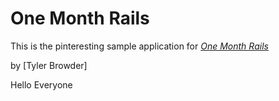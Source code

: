 # One Month Rails

This is the pinteresting sample application for
[*One Month Rails*](https://onemonthrails.com)

by [Tyler Browder]

Hello Everyone